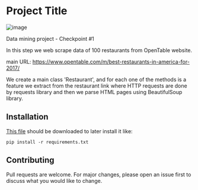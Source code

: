# Project Title 
![image](https://digital.hbs.edu/platform-digit/wp-content/uploads/sites/2/2015/10/opentable.jpg)

Data mining project - Checkpoint #1

In this step we web scrape data of 100 restaurants from OpenTable website.

main URL: https://www.opentable.com/m/best-restaurants-in-america-for-2017/

We create a main class 'Restaurant', and for each one of the methods is a feature we extract from the restaurant link 
where HTTP requests are done by requests library and then we parse HTML pages using BeautifulSoup library.


## Installation
[This file](https://github.com/arstrim/project/blob/master/requirements.txt) should be downloaded to later install it like:
```
pip install -r requirements.txt
```

## Contributing
Pull requests are welcome. For major changes, please open an issue first to discuss what you would like to change.
